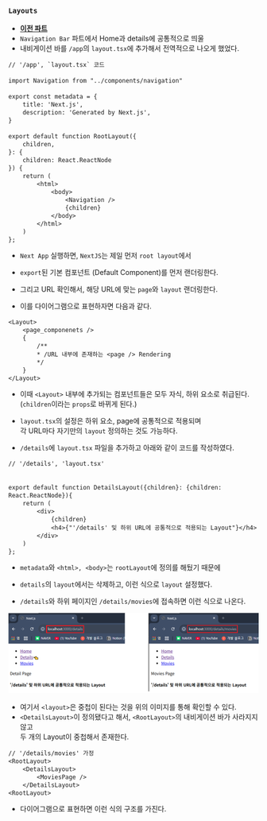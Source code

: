 
### `Layouts`


- **[이전 파트](Navigation_Bar.md)**
- `Navigation Bar` 파트에서 Home과 details에 공통적으로 띄울
- 내비게이션 바를 `/app`의 `layout.tsx`에 추가해서 전역적으로 나오게 했었다.


``` tsx
// '/app', `layout.tsx` 코드

import Navigation from "../components/navigation"

export const metadata = {
	title: 'Next.js',
	description: 'Generated by Next.js',
}

export default function RootLayout({
	children,
}: {
	children: React.ReactNode
}) {
	return (
		<html>
			<body>
				<Navigation />
				{children}
			</body>
		</html>
	)
};
```

- `Next App` 실행하면, `NextJS`는 제일 먼저 `root layout`에서
- `export`된 기본 컴포넌트 (Default Component)를 먼저 랜더링한다.

- 그리고 URL 확인해서, 해당 URL에 맞는 `page`와 `layout` 랜더링한다.

- 이를 다이어그램으로 표현하자면 다음과 같다.

``` tsx
<Layout>
	<page_componenets />
	{
		/** 
		* /URL 내부에 존재하는 <page /> Rendering
		*/
	}
</Layout>
```

- 이때 `<Layout>` 내부에 추가되는 컴포넌트들은 모두 자식, 하위 요소로 취급된다. <br/>
	(`children`이라는 `props`로 바뀌게 된다.) 

- `layout.tsx`의 설정은 하위 요소, page에 공통적으로 적용되며 <br/>
	각 URL마다 자기만의 `layout` 정의하는 것도 가능하다.

- `/details`에 `layout.tsx` 파일을 추가하고 아래와 같이 코드를 작성하였다.

``` tsx
// '/details', 'layout.tsx'
  

export default function DetailsLayout({children}: {children: React.ReactNode}){
	return (
		<div>
			{children}
			<h4>{"'/details' 및 하위 URL에 공통적으로 적용되는 Layout"}</h4>
		</div>
	)
};
```

- `metadata`와 `<html>, <body>`는 `rootLayout`에 정의를 해뒀기 때문에
- `details`의 `layout`에서는 삭제하고, 이런 식으로 `layout` 설정했다.

- `/details`와 하위 페이지인 `/details/movies`에 접속하면 이런 식으로 나온다.

<img src="refImgs/details-layout.png"/>

- 여기서 `<layout>`은 중첩이 된다는 것을 위의 이미지를 통해 확인할 수 있다.
- `<DetailsLayout>`이 정의됐다고 해서, `<RootLayout>`의 내비게이션 바가 사라지지 않고 <br/>
	두 개의 Layout이 중첩해서 존재한다.


``` tsx
// '/details/movies' 가정
<RootLayout>
	<DetailsLayout>
		<MoviesPage />
	</DetailsLayout>
<RootLayout>
```

- 다이어그램으로 표현하면 이런 식의 구조를 가진다.

